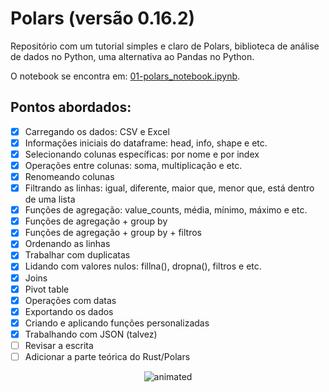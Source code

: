 # Polars (versão 0.16.2)

Repositório com um tutorial simples e claro de Polars, biblioteca de análise de dados no Python, uma alternativa ao Pandas no Python.

O notebook se encontra em: [01-polars_notebook.ipynb](https://nbviewer.org/github/barbosarafael/polars_python_test/blob/main/01-notebook/01-polars_notebook.ipynb). 

## Pontos abordados:

- [X] Carregando os dados: CSV e Excel
- [X] Informações iniciais do dataframe: head, info, shape e etc.
- [X] Selecionando colunas específicas: por nome e por index
- [X] Operações entre colunas: soma, multiplicação e etc.
- [X] Renomeando colunas
- [X] Filtrando as linhas: igual, diferente, maior que, menor que, está dentro de uma lista
- [X] Funções de agregação: value_counts, média, mínimo, máximo e etc.
- [X] Funções de agregação + group by
- [X] Funções de agregação + group by + filtros
- [X] Ordenando as linhas
- [X] Trabalhar com duplicatas
- [X] Lidando com valores nulos: fillna(), dropna(), filtros e etc.
- [X] Joins
- [X] Pivot table
- [X] Operações com datas
- [X] Exportando os dados
- [X] Criando e aplicando funções personalizadas
- [X] Trabalhando com JSON (talvez)
- [ ] Revisar a escrita
- [ ] Adicionar a parte teórica do Rust/Polars

<p align="center">
  <img src="https://media.giphy.com/media/5p8QuXUTk1rIk/giphy.gif" alt="animated" />
</p>

